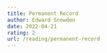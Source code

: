 ```yaml
---
title: Permanent Record
author: Edward Snowden
date: 2022-04-21
rating: 2
url: /reading/permanent-record
---
```

